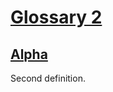# [Glossary 2](#md5-527fa13e251d2703bbd1025a6a5bbec0)

## [Alpha](#md5-f4f4e0e4c388bc462cfd125dae54b6f5)

Second definition.
